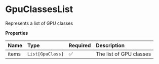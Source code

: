 # GpuClassesList

Represents a list of GPU classes

**Properties**

| Name  | Type             | Required | Description             |
| :---- | :--------------- | :------- | :---------------------- |
| items | `List[GpuClass]` | ✅       | The list of GPU classes |
